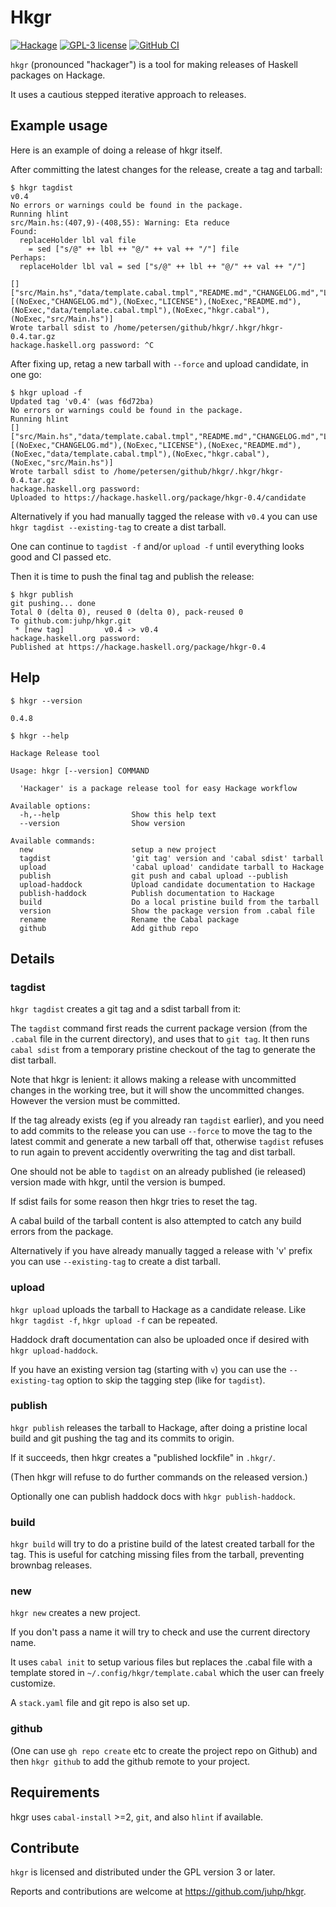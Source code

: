 # Hkgr

[![Hackage](https://img.shields.io/hackage/v/hkgr.svg)](https://hackage.haskell.org/package/hkgr)
[![GPL-3 license](https://img.shields.io/badge/license-GPL--3-blue.svg)](LICENSE)
[![GitHub CI](https://github.com/juhp/hkgr/workflows/build/badge.svg)](https://github.com/juhp/hkgr/actions)

`hkgr` (pronounced "hackager") is a tool for making releases of
Haskell packages on Hackage.

It uses a cautious stepped iterative approach to releases.

## Example usage

Here is an example of doing a release of hkgr itself.

After committing the latest changes for the release, create a tag and tarball:

```shellsession
$ hkgr tagdist
v0.4
No errors or warnings could be found in the package.
Running hlint
src/Main.hs:(407,9)-(408,55): Warning: Eta reduce
Found:
  replaceHolder lbl val file
    = sed ["s/@" ++ lbl ++ "@/" ++ val ++ "/"] file
Perhaps:
  replaceHolder lbl val = sed ["s/@" ++ lbl ++ "@/" ++ val ++ "/"]

[]
["src/Main.hs","data/template.cabal.tmpl","README.md","CHANGELOG.md","LICENSE","hkgr.cabal"]
[(NoExec,"CHANGELOG.md"),(NoExec,"LICENSE"),(NoExec,"README.md"),(NoExec,"data/template.cabal.tmpl"),(NoExec,"hkgr.cabal"),(NoExec,"src/Main.hs")]
Wrote tarball sdist to /home/petersen/github/hkgr/.hkgr/hkgr-0.4.tar.gz
hackage.haskell.org password: ^C
```

After fixing up, retag a new tarball with `--force` and upload candidate,
in one go:

```shellsession
$ hkgr upload -f
Updated tag 'v0.4' (was f6d72ba)
No errors or warnings could be found in the package.
Running hlint
[]
["src/Main.hs","data/template.cabal.tmpl","README.md","CHANGELOG.md","LICENSE","hkgr.cabal"]
[(NoExec,"CHANGELOG.md"),(NoExec,"LICENSE"),(NoExec,"README.md"),(NoExec,"data/template.cabal.tmpl"),(NoExec,"hkgr.cabal"),(NoExec,"src/Main.hs")]
Wrote tarball sdist to /home/petersen/github/hkgr/.hkgr/hkgr-0.4.tar.gz
hackage.haskell.org password:
Uploaded to https://hackage.haskell.org/package/hkgr-0.4/candidate
```

Alternatively if you had manually tagged the release with `v0.4`
you can use `hkgr tagdist --existing-tag` to create a dist tarball.

One can continue to `tagdist -f` and/or `upload -f` until
everything looks good and CI passed etc.

Then it is time to push the final tag and publish the release:

```shellsession
$ hkgr publish
git pushing... done
Total 0 (delta 0), reused 0 (delta 0), pack-reused 0
To github.com:juhp/hkgr.git
 * [new tag]         v0.4 -> v0.4
hackage.haskell.org password:
Published at https://hackage.haskell.org/package/hkgr-0.4
```

## Help

`$ hkgr --version`

```
0.4.8
```
`$ hkgr --help`

```
Hackage Release tool

Usage: hkgr [--version] COMMAND

  'Hackager' is a package release tool for easy Hackage workflow

Available options:
  -h,--help                Show this help text
  --version                Show version

Available commands:
  new                      setup a new project
  tagdist                  'git tag' version and 'cabal sdist' tarball
  upload                   'cabal upload' candidate tarball to Hackage
  publish                  git push and cabal upload --publish
  upload-haddock           Upload candidate documentation to Hackage
  publish-haddock          Publish documentation to Hackage
  build                    Do a local pristine build from the tarball
  version                  Show the package version from .cabal file
  rename                   Rename the Cabal package
  github                   Add github repo
```

## Details

### tagdist
`hkgr tagdist` creates a git tag and a sdist tarball from it:

The `tagdist` command first reads the current package version
(from the `.cabal` file in the current directory), and uses that to `git tag`.
It then runs `cabal sdist` from a temporary pristine checkout of the tag
to generate the dist tarball.

Note that hkgr is lenient: it allows making a release with uncommitted changes
in the working tree, but it will show the uncommitted changes.
However the version must be committed.

If the tag already exists (eg if you already ran `tagdist` earlier),
and you need to add commits to the release
you can use `--force` to move the tag to the latest commit
and generate a new tarball off that,
otherwise `tagdist` refuses to run again to prevent accidently overwriting
the tag and dist tarball.

One should not be able to `tagdist` on an already published
(ie released) version made with hkgr, until the version is bumped.

If sdist fails for some reason then hkgr tries to reset the tag.

A cabal build of the tarball content is also attempted to catch any build errors
from the package.

Alternatively if you have already manually tagged a release with 'v' prefix
you can use `--existing-tag` to create a dist tarball.

### upload
`hkgr upload` uploads the tarball to Hackage as a candidate release.
Like `hkgr tagdist -f`, `hkgr upload -f` can be repeated.

Haddock draft documentation can also be uploaded once if desired
with `hkgr upload-haddock`.

If you have an existing version tag (starting with `v`) you can use
the `--existing-tag` option to skip the tagging step (like for `tagdist`).

### publish
`hkgr publish` releases the tarball to Hackage, after doing a pristine
local build and git pushing the tag and its commits to origin.

If it succeeds, then hkgr creates a "published lockfile" in `.hkgr/`.

(Then hkgr will refuse to do further commands on the released version.)

Optionally one can publish haddock docs with `hkgr publish-haddock`.

### build
`hkgr build` will try to do a pristine build of the latest created tarball
for the tag. This is useful for catching missing files from the tarball,
preventing brownbag releases.

### new
`hkgr new` creates a new project.

If you don't pass a name it will try to check and use the current directory name.

It uses `cabal init` to setup various files but replaces the .cabal file
with a template stored in `~/.config/hkgr/template.cabal` which the user
can freely customize.

A `stack.yaml` file and git repo is also set up.

### github
(One can use `gh repo create` etc to create the project repo on Github)
and then `hkgr github` to add the github remote to your project.

## Requirements
hkgr uses `cabal-install` >=2, `git`, and also `hlint` if available.

## Contribute
`hkgr` is licensed and distributed under the GPL version 3 or later.

Reports and contributions are welcome at <https://github.com/juhp/hkgr>.
